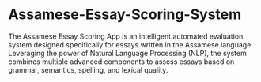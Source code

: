 # Assamese-Essay-Scoring-System
The Assamese Essay Scoring App is an intelligent automated evaluation system designed specifically for essays written in the Assamese language. Leveraging the power of Natural Language Processing (NLP), the system combines multiple advanced components to assess essays based on grammar, semantics, spelling, and lexical quality.
